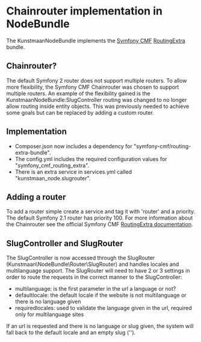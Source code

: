 # Chainrouter implementation in NodeBundle

The KunstmaanNodeBundle implements the [Symfony CMF](http://cmf.symfony.com/) [RoutingExtra](https://github.com/symfony-cmf/RoutingExtraBundle) bundle.

## Chainrouter?

The default Symfony 2 router does not support multiple routers. To allow more flexibility, the Symfony CMF Chainrouter was chosen to support multiple routers. An example of the flexibility gained is the KunstmaanNodeBundle:SlugController routing was changed to no longer allow routing inside entity objects. This was previously needed to achieve some goals but can be replaced by adding a custom router.

## Implementation

* Composer.json now includes a dependency for "symfony-cmf/routing-extra-bundle".
* The config.yml includes the required configuration values for "symfony_cmf_routing_extra".
* There is an extra service in services.yml called "kunstmaan_node.slugrouter".

## Adding a router

To add a router simple create a service and tag it with 'router' and a priority. The default Symfony 2.1 router has priority 100. For more information about the Chainrouter see the official Symfony CMF [RoutingExtra documentation](http://symfony-cmf.readthedocs.org/en/latest/bundles/routing-extra.html).

## SlugController and SlugRouter

The SlugController is now accessed through the SlugRouter (Kunstmaan\NodeBundle\Router\SlugRouter) and handles locales and multilanguage support. The SlugRouter will need to have 2 or 3 settings in order to route the requests in the correct manner to the SlugController:

* multilanguage: is the first parameter in the url a language or not?
* defaultlocale: the default locale if the website is not multilanguage or there is no language given
* requiredlocales: used to validate the language given in the url, required only for multilanguage sites

If an url is requested and there is no language or slug given, the system will fall back to the default locale and an empty slug ('').
